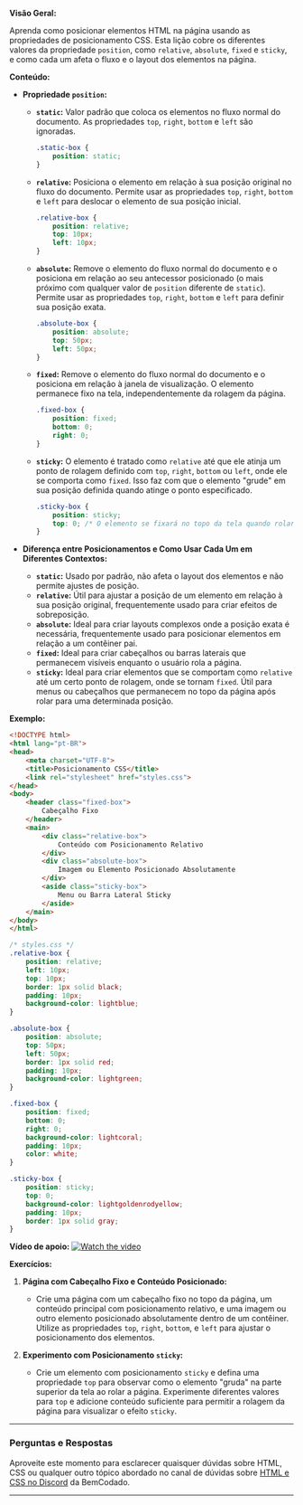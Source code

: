 **Visão Geral:**

Aprenda como posicionar elementos HTML na página usando as propriedades de posicionamento CSS. Esta lição cobre os diferentes valores da propriedade `position`, como `relative`, `absolute`, `fixed` e `sticky`, e como cada um afeta o fluxo e o layout dos elementos na página.

**Conteúdo:**

- **Propriedade `position`:**
  - **`static`:** Valor padrão que coloca os elementos no fluxo normal do documento. As propriedades `top`, `right`, `bottom` e `left` são ignoradas.
    ```css
    .static-box {
        position: static;
    }
    ```
  - **`relative`:** Posiciona o elemento em relação à sua posição original no fluxo do documento. Permite usar as propriedades `top`, `right`, `bottom` e `left` para deslocar o elemento de sua posição inicial.
    ```css
    .relative-box {
        position: relative;
        top: 10px;
        left: 10px;
    }
    ```
  - **`absolute`:** Remove o elemento do fluxo normal do documento e o posiciona em relação ao seu antecessor posicionado (o mais próximo com qualquer valor de `position` diferente de `static`). Permite usar as propriedades `top`, `right`, `bottom` e `left` para definir sua posição exata.
    ```css
    .absolute-box {
        position: absolute;
        top: 50px;
        left: 50px;
    }
    ```
  - **`fixed`:** Remove o elemento do fluxo normal do documento e o posiciona em relação à janela de visualização. O elemento permanece fixo na tela, independentemente da rolagem da página.
    ```css
    .fixed-box {
        position: fixed;
        bottom: 0;
        right: 0;
    }
    ```
  - **`sticky`:** O elemento é tratado como `relative` até que ele atinja um ponto de rolagem definido com `top`, `right`, `bottom` ou `left`, onde ele se comporta como `fixed`. Isso faz com que o elemento "grude" em sua posição definida quando atinge o ponto especificado.
    ```css
    .sticky-box {
        position: sticky;
        top: 0; /* O elemento se fixará no topo da tela quando rolar para essa posição */
    }
    ```

- **Diferença entre Posicionamentos e Como Usar Cada Um em Diferentes Contextos:**
  - **`static`:** Usado por padrão, não afeta o layout dos elementos e não permite ajustes de posição.
  - **`relative`:** Útil para ajustar a posição de um elemento em relação à sua posição original, frequentemente usado para criar efeitos de sobreposição.
  - **`absolute`:** Ideal para criar layouts complexos onde a posição exata é necessária, frequentemente usado para posicionar elementos em relação a um contêiner pai.
  - **`fixed`:** Ideal para criar cabeçalhos ou barras laterais que permanecem visíveis enquanto o usuário rola a página.
  - **`sticky`:** Ideal para criar elementos que se comportam como `relative` até um certo ponto de rolagem, onde se tornam `fixed`. Útil para menus ou cabeçalhos que permanecem no topo da página após rolar para uma determinada posição.

**Exemplo:**

```html
<!DOCTYPE html>
<html lang="pt-BR">
<head>
    <meta charset="UTF-8">
    <title>Posicionamento CSS</title>
    <link rel="stylesheet" href="styles.css">
</head>
<body>
    <header class="fixed-box">
        Cabeçalho Fixo
    </header>
    <main>
        <div class="relative-box">
            Conteúdo com Posicionamento Relativo
        </div>
        <div class="absolute-box">
            Imagem ou Elemento Posicionado Absolutamente
        </div>
        <aside class="sticky-box">
            Menu ou Barra Lateral Sticky
        </aside>
    </main>
</body>
</html>
```

```css
/* styles.css */
.relative-box {
    position: relative;
    left: 10px;
    top: 10px;
    border: 1px solid black;
    padding: 10px;
    background-color: lightblue;
}

.absolute-box {
    position: absolute;
    top: 50px;
    left: 50px;
    border: 1px solid red;
    padding: 10px;
    background-color: lightgreen;
}

.fixed-box {
    position: fixed;
    bottom: 0;
    right: 0;
    background-color: lightcoral;
    padding: 10px;
    color: white;
}

.sticky-box {
    position: sticky;
    top: 0;
    background-color: lightgoldenrodyellow;
    padding: 10px;
    border: 1px solid gray;
}
```

**Vídeo de apoio:**
[![Watch the video](https://i.ytimg.com/vi/zPlt84S1L0U/hq720.jpg?sqp=-oaymwEcCNAFEJQDSFXyq4qpAw4IARUAAIhCGAFwAcABBg==&rs=AOn4CLDqUwDzBmP1tcHti7QddUyvSQcvIw)](https://www.youtube.com/watch?v=zPlt84S1L0U)

**Exercícios:**
1. **Página com Cabeçalho Fixo e Conteúdo Posicionado:**
   - Crie uma página com um cabeçalho fixo no topo da página, um conteúdo principal com posicionamento relativo, e uma imagem ou outro elemento posicionado absolutamente dentro de um contêiner. Utilize as propriedades `top`, `right`, `bottom`, e `left` para ajustar o posicionamento dos elementos.

2. **Experimento com Posicionamento `sticky`:**
   - Crie um elemento com posicionamento `sticky` e defina uma propriedade `top` para observar como o elemento "gruda" na parte superior da tela ao rolar a página. Experimente diferentes valores para `top` e adicione conteúdo suficiente para permitir a rolagem da página para visualizar o efeito `sticky`.
  
---

### Perguntas e Respostas

Aproveite este momento para esclarecer quaisquer dúvidas sobre HTML, CSS ou qualquer outro tópico abordado no canal de dúvidas sobre [HTML e CSS no Discord](https://discord.com/channels/1224468395462754345/1224469321921859694) da BemCodado.

---
